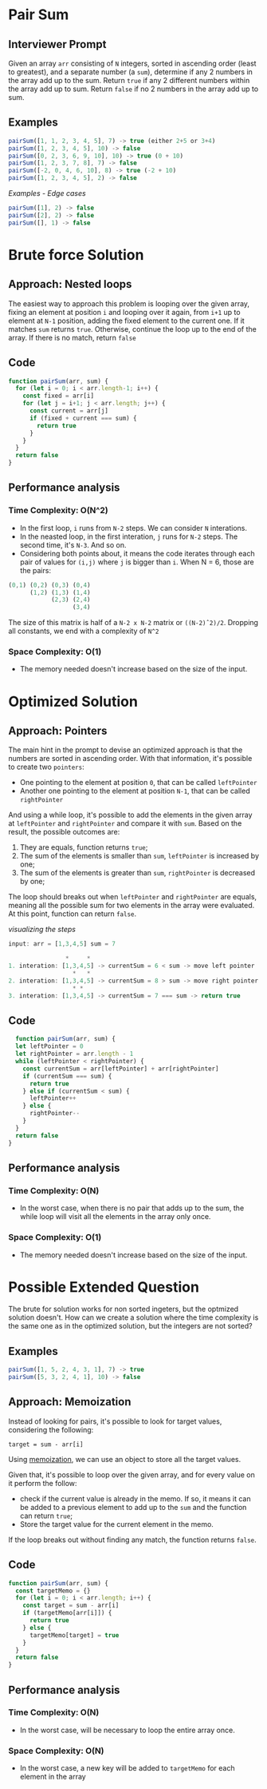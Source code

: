 # Pair Sum

## Interviewer Prompt
Given an array `arr` consisting of `N` integers, sorted in ascending order (least to greatest), and a separate number (a `sum`), determine if any 2 numbers in the array add up to the sum. Return `true` if any 2 different numbers within the array add up to sum. Return `false` if no 2 numbers in the array add up to sum.


## Examples

```js
pairSum([1, 1, 2, 3, 4, 5], 7) -> true (either 2+5 or 3+4)
pairSum([1, 2, 3, 4, 5], 10) -> false
pairSum([0, 2, 3, 6, 9, 10], 10) -> true (0 + 10)
pairSum([1, 2, 3, 7, 8], 7) -> false
pairSum([-2, 0, 4, 6, 10], 8) -> true (-2 + 10)
pairSum([1, 2, 3, 4, 5], 2) -> false
```

_Examples - Edge cases_

```js
pairSum([1], 2) -> false
pairSum([2], 2) -> false
pairSum([], 1) -> false
```

# Brute force Solution

## Approach: __Nested loops__

The easiest way to approach this problem is looping over the given array, fixing an element at position `i` and looping over it again, from `i+1` up to element at `N-1` position, adding the fixed element to the current one. If it matches `sum` returns `true`. Otherwise, continue the loop up to the end of the array. If there is no match, return `false`

## Code

```js
function pairSum(arr, sum) {
  for (let i = 0; i < arr.length-1; i++) {
    const fixed = arr[i]
    for (let j = i+1; j < arr.length; j++) {
      const current = arr[j]
      if (fixed + current === sum) {
        return true
      }
    }
  }
  return false
}
```
## Performance analysis

### Time Complexity: __O(N^2)__
- In the first loop, `i` runs from `N-2` steps. We can consider `N` interations.
- In the neasted loop, in the first interation, `j` runs for `N-2` steps. The second time, it's `N-3`. And so on.
- Considering both points about, it means the code iterates through each pair of values for `(i,j)` where `j` is bigger than `i`. When N = 6, those are the pairs:

```js
(0,1) (0,2) (0,3) (0,4)
      (1,2) (1,3) (1,4)
            (2,3) (2,4)
                  (3,4)
```

The size of this matrix is half of a `N-2 x N-2` matrix or `((N-2)ˆ2)/2`. Dropping all constants, we end with a complexity of `N^2`

### Space Complexity: __O(1)__
- The memory needed doesn't increase based on the size of the input.

# Optimized Solution

## Approach: __Pointers__

The main hint in the prompt to devise an optimized approach is that the numbers are sorted in ascending order. With that information, it's possible to create two `pointers`:
 - One pointing to the element at position `0`, that can be called `leftPointer`
 - Another one pointing to the element at position `N-1`, that can be called `rightPointer`

And using a while loop, it's possible to add the elements in the given array at `leftPointer` and `rightPointer` and compare it with `sum`. Based on the result, the possible outcomes are:

  1. They are equals, function returns `true`;
  2. The sum of the elements is smaller than `sum`, `leftPointer` is increased by one;
  3. The sum of the elements is greater than `sum`, `rightPointer` is decreased by one;

The loop should breaks out when `leftPointer` and `rightPointer` are equals, meaning all the possible sum for two elements in the array were evaluated. At this point, function can return `false`.

_visualizing the steps_

```js
input: arr = [1,3,4,5] sum = 7

                *     *
1. interation: [1,3,4,5] -> currentSum = 6 < sum -> move left pointer
                  *   *
2. interation: [1,3,4,5] -> currentSum = 8 > sum -> move right pointer
                  * *
3. interation: [1,3,4,5] -> currentSum = 7 === sum -> return true


```

## Code

```js
  function pairSum(arr, sum) {
  let leftPointer = 0
  let rightPointer = arr.length - 1
  while (leftPointer < rightPointer) {
    const currentSum = arr[leftPointer] + arr[rightPointer]
    if (currentSum === sum) {
      return true
    } else if (currentSum < sum) {
      leftPointer++
    } else {
      rightPointer--
    }
  }
  return false
}
```

## Performance analysis

### Time Complexity: __O(N)__
  - In the worst case, when there is no pair that adds up to the sum, the while loop will visit all the elements in the array only once.

### Space Complexity: __O(1)__
- The memory needed doesn't increase based on the size of the input.

# Possible Extended Question
The brute for solution works for non sorted ingeters, but the optmized solution doesn't. How can we create a solution where the time complexity is the same one as in the optimized solution, but the integers are not sorted?

## Examples

```js
pairSum([1, 5, 2, 4, 3, 1], 7) -> true
pairSum([5, 3, 2, 4, 1], 10) -> false
```

## Approach: __Memoization__

Instead of looking for pairs, it's possible to look for target values, considering the following:

`target = sum - arr[i]`

Using [memoization](https://en.wikipedia.org/wiki/Memoization), we can use an object to store all the target values.

Given that, it's possible to loop over the given array, and for every value on it perform the follow:
  - check if the current value is already in the memo. If so, it means it can be added to a previous element to add up to the `sum` and the function can return `true`;
  - Store the target value for the current element in the memo.

If the loop breaks out without finding any match, the function returns `false`.

## Code

```js
function pairSum(arr, sum) {
  const targetMemo = {}
  for (let i = 0; i < arr.length; i++) {
    const target = sum - arr[i]
    if (targetMemo[arr[i]]) {
      return true
    } else {
      targetMemo[target] = true
    }
  }
  return false
}
```

## Performance analysis

### Time Complexity: __O(N)__
- In the worst case, will be necessary to loop the entire array once.

### Space Complexity: __O(N)__
- In the worst case, a new key will be added to `targetMemo` for each element in the array
